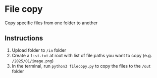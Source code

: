 # File copy
Copy specific files from one folder to another

## Instructions
1. Upload folder to `/in` folder
2. Create a `list.txt` at root with list of file paths you want to copy (e.g. `/2025/01/image.png`)
3. In the terminal, run `python3 filecopy.py` to copy the files to the `/out` folder